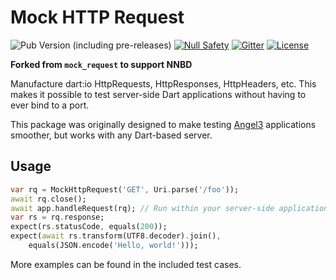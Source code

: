 # Mock HTTP Request

![Pub Version (including pre-releases)](https://img.shields.io/pub/v/angel3_mock_request?include_prereleases)
[![Null Safety](https://img.shields.io/badge/null-safety-brightgreen)](https://dart.dev/null-safety)
[![Gitter](https://img.shields.io/gitter/room/angel_dart/discussion)](https://gitter.im/angel_dart/discussion)
[![License](https://img.shields.io/github/license/dukefirehawk/angel)](https://github.com/dukefirehawk/angel/tree/master/packages/mock_request/LICENSE)

**Forked from `mock_request` to support NNBD**

Manufacture dart:io HttpRequests, HttpResponses, HttpHeaders, etc. This makes it possible to test server-side Dart applications without
having to ever bind to a port.

This package was originally designed to make testing [Angel3](https://angel3-framework.web.app/) applications smoother, but works with any Dart-based server.

## Usage

```dart
var rq = MockHttpRequest('GET', Uri.parse('/foo'));
await rq.close();
await app.handleRequest(rq); // Run within your server-side application
var rs = rq.response;
expect(rs.statusCode, equals(200));
expect(await rs.transform(UTF8.decoder).join(),
    equals(JSON.encode('Hello, world!')));
```

More examples can be found in the included test cases.
